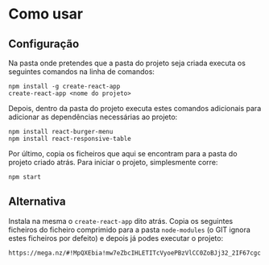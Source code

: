 # Como usar
## Configuração
Na pasta onde pretendes que a pasta do projeto seja criada executa os seguintes comandos na linha de comandos:
```
npm install -g create-react-app
create-react-app <nome do projeto>
```
Depois, dentro da pasta do projeto executa estes comandos adicionais para adicionar as dependências necessárias ao projeto:
```
npm install react-burger-menu
npm install react-responsive-table
```
Por último, copia os ficheiros que aqui se encontram para a pasta do projeto criado atrás.
Para iniciar o projeto, simplesmente corre:
```
npm start
```

## Alternativa
Instala na mesma o `create-react-app` dito atrás.
Copia os seguintes ficheiros do ficheiro comprimido para a pasta `node-modules` (o GIT ignora estes ficheiros por defeito) e depois já podes executar o projeto:
```
https://mega.nz/#!MpQXEbia!mw7eZbcIHLETITcVyoePBzVlCC0ZoBJj32_2IF67cgc
```